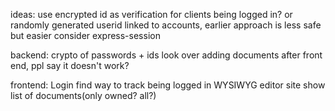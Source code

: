 ideas:
use encrypted id as verification for clients being logged in? or randomly generated userid linked to accounts, earlier approach is less safe but easier
consider express-session

backend:
crypto of passwords + ids
look over adding documents after front end, ppl say it doesn't work?

frontend:
Login
find way to track being logged in
WYSIWYG editor site
show list of documents(only owned? all?)
